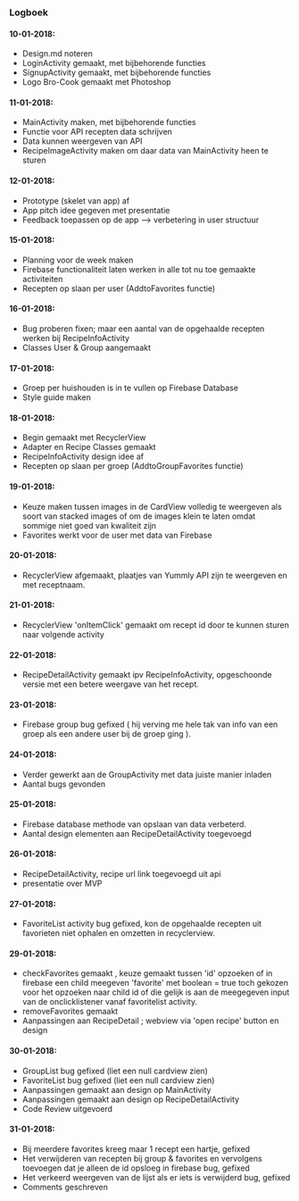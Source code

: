 ### Logboek
#### 10-01-2018:
- Design.md noteren
- LoginActivity gemaakt, met bijbehorende functies
- SignupActivity gemaakt, met bijbehorende functies
- Logo Bro-Cook gemaakt met Photoshop

#### 11-01-2018:
- MainActivity maken, met bijbehorende functies
- Functie voor API recepten data schrijven
- Data kunnen weergeven van API
- RecipeImageActivity maken om daar data van MainActivity heen te sturen

#### 12-01-2018:
- Prototype (skelet van app) af
- App pitch idee gegeven met presentatie
- Feedback toepassen op de app --> verbetering in user structuur

#### 15-01-2018:
- Planning voor de week maken
- Firebase functionaliteit laten werken in alle tot nu toe gemaakte activiteiten
- Recepten op slaan per user (AddtoFavorites functie)

#### 16-01-2018:
- Bug proberen fixen; maar een aantal van de opgehaalde recepten werken bij RecipeInfoActivity
- Classes User & Group aangemaakt

#### 17-01-2018:
- Groep per huishouden is in te vullen op Firebase Database
- Style guide maken

#### 18-01-2018:
- Begin gemaakt met RecyclerView
- Adapter en Recipe Classes gemaakt
- RecipeInfoActivity design idee af
- Recepten op slaan per groep (AddtoGroupFavorites functie)


#### 19-01-2018:
- Keuze maken tussen images in de CardView volledig te weergeven als soort van stacked images of om de images klein te laten omdat sommige niet goed van kwaliteit zijn
- Favorites werkt voor de user met data van Firebase

#### 20-01-2018:
- RecyclerView afgemaakt, plaatjes van Yummly API zijn te weergeven en met receptnaam.


#### 21-01-2018:
- RecyclerView 'onItemClick' gemaakt om recept id door te kunnen sturen naar volgende activity

#### 22-01-2018:
- RecipeDetailActivity gemaakt ipv RecipeInfoActivity, opgeschoonde versie met een betere weergave van het recept.

#### 23-01-2018:
- Firebase group bug gefixed ( hij verving me hele tak van info van een groep als een andere user bij de groep ging ).

#### 24-01-2018:
- Verder gewerkt aan de GroupActivity met data juiste manier inladen
- Aantal bugs gevonden

#### 25-01-2018:
- Firebase database methode van opslaan van data verbeterd.
- Aantal design elementen aan RecipeDetailActivity toegevoegd

#### 26-01-2018:
- RecipeDetailActivity, recipe url link toegevoegd uit api
- presentatie over MVP

#### 27-01-2018:
- FavoriteList activity bug gefixed, kon de opgehaalde recepten uit favorieten niet ophalen en omzetten in recyclerview.

#### 29-01-2018:
- checkFavorites gemaakt , keuze gemaakt tussen 'id' opzoeken of in firebase een child meegeven 'favorite' met boolean = true
 toch gekozen voor het opzoeken naar child id of die gelijk is aan de meegegeven input van de onclicklistener vanaf favoritelist activity.
 - removeFavorites gemaakt
 - Aanpassingen aan RecipeDetail ; webview via 'open recipe' button en design

#### 30-01-2018:
- GroupList bug gefixed (liet een null cardview zien)
- FavoriteList bug gefixed (liet een null cardview zien)
- Aanpassingen gemaakt aan design op MainActivity
- Aanpassingen gemaakt aan design op RecipeDetailActivity
- Code Review uitgevoerd

#### 31-01-2018:
- Bij meerdere favorites kreeg maar 1 recept een hartje, gefixed
- Het verwijderen van recepten bij group & favorites en vervolgens toevoegen dat je alleen de id opsloeg in firebase bug, gefixed
- Het verkeerd weergeven van de lijst als er iets is verwijderd bug, gefixed
- Comments geschreven





